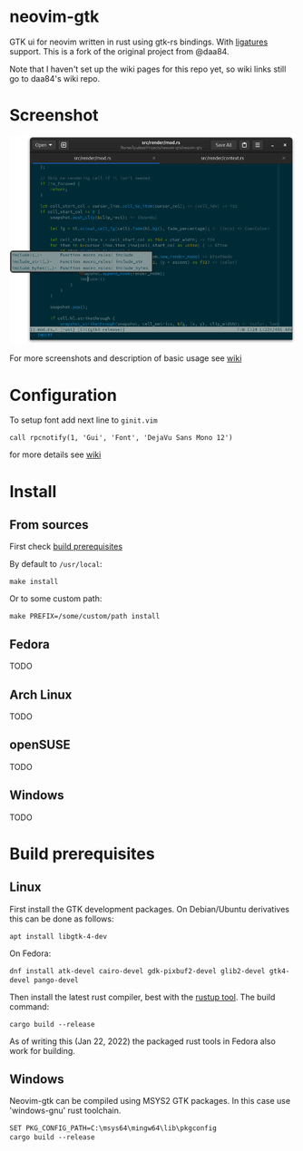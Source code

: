 # neovim-gtk

GTK ui for neovim written in rust using gtk-rs bindings. With
[ligatures](https://github.com/daa84/neovim-gtk/wiki/Configuration#ligatures) support. This is a
fork of the original project from @daa84.

Note that I haven't set up the wiki pages for this repo yet, so wiki links still go to daa84's wiki
repo.

# Screenshot
![Main Window](/screenshots/neovimgtk-screen.png?raw=true)

For more screenshots and description of basic usage see [wiki](https://github.com/daa84/neovim-gtk/wiki/GUI)

# Configuration
To setup font add next line to `ginit.vim`
```vim
call rpcnotify(1, 'Gui', 'Font', 'DejaVu Sans Mono 12')
```
for more details see [wiki](https://github.com/daa84/neovim-gtk/wiki/Configuration)

# Install
## From sources
First check [build prerequisites](#build-prerequisites)

By default to `/usr/local`:
```
make install
```
Or to some custom path:
```
make PREFIX=/some/custom/path install
```

## Fedora
TODO
## Arch Linux
TODO
## openSUSE
TODO
## Windows
TODO

# Build prerequisites
## Linux
First install the GTK development packages. On Debian/Ubuntu derivatives
this can be done as follows:
```shell
apt install libgtk-4-dev
```

On Fedora:
```shell
dnf install atk-devel cairo-devel gdk-pixbuf2-devel glib2-devel gtk4-devel pango-devel
```

Then install the latest rust compiler, best with the
[rustup tool](https://rustup.rs/). The build command:
```
cargo build --release
```

As of writing this (Jan 22, 2022) the packaged rust tools in Fedora also work for building.

## Windows
Neovim-gtk can be compiled using MSYS2 GTK packages. In this case use 'windows-gnu' rust toolchain.
```
SET PKG_CONFIG_PATH=C:\msys64\mingw64\lib\pkgconfig
cargo build --release
```

